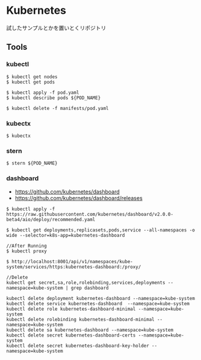 # Kubernetes
試したサンプルとかを置いとくリポジトリ

## Tools

### kubectl

```
$ kubectl get nodes
$ kubectl get pods

$ kubectl apply -f pod.yaml
$ kubectl describe pods ${POD_NAME}

$ kubectl delete -f manifests/pod.yaml
```

### kubectx

```
$ kubectx
```

### stern

```
$ stern ${POD_NAME}
```

### dashboard

- https://github.com/kubernetes/dashboard
- https://github.com/kubernetes/dashboard/releases

```
$ kubectl apply -f https://raw.githubusercontent.com/kubernetes/dashboard/v2.0.0-beta4/aio/deploy/recommended.yaml

$ kubectl get deployments,replicasets,pods,service --all-namespaces -o wide --selector=k8s-app=kubernetes-dashboard

//After Running
$ kubectl proxy

$ http://localhost:8001/api/v1/namespaces/kube-system/services/https:kubernetes-dashboard:/proxy/

//Delete
kubectl get secret,sa,role,rolebinding,services,deployments --namespace=kube-system | grep dashboard

kubectl delete deployment kubernetes-dashboard --namespace=kube-system
kubectl delete service kubernetes-dashboard  --namespace=kube-system
kubectl delete role kubernetes-dashboard-minimal --namespace=kube-system
kubectl delete rolebinding kubernetes-dashboard-minimal --namespace=kube-system
kubectl delete sa kubernetes-dashboard --namespace=kube-system
kubectl delete secret kubernetes-dashboard-certs --namespace=kube-system
kubectl delete secret kubernetes-dashboard-key-holder --namespace=kube-system
```